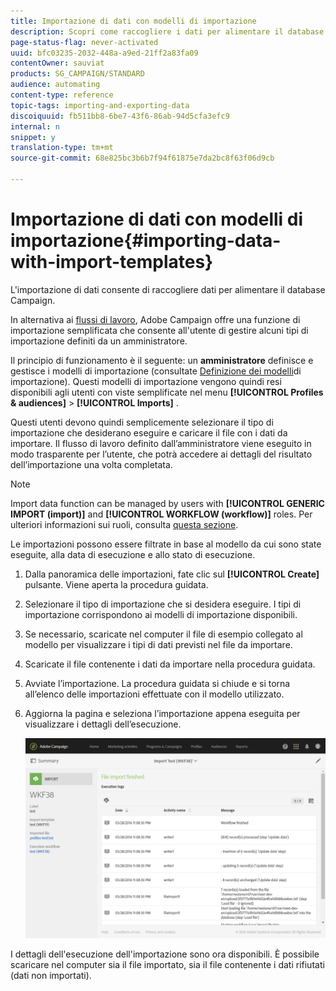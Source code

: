 ```yaml
---
title: Importazione di dati con modelli di importazione
description: Scopri come raccogliere i dati per alimentare il database Campaign.
page-status-flag: never-activated
uuid: bfc03235-2032-448a-a9ed-21ff2a83fa09
contentOwner: sauviat
products: SG_CAMPAIGN/STANDARD
audience: automating
content-type: reference
topic-tags: importing-and-exporting-data
discoiquuid: fb511bb8-6be7-43f6-86ab-94d5cfa3efc9
internal: n
snippet: y
translation-type: tm+mt
source-git-commit: 68e825bc3b6b7f94f61875e7da2bc8f63f06d9cb

---
```



# Importazione di dati con modelli di importazione{#importing-data-with-import-templates}

L&#39;importazione di dati consente di raccogliere dati per alimentare il database Campaign.

In alternativa ai [flussi di lavoro](../../automating/using/get-started-workflows.md), Adobe Campaign offre una funzione di importazione semplificata che consente all&#39;utente di gestire alcuni tipi di importazione definiti da un amministratore.

Il principio di funzionamento è il seguente: un **amministratore** definisce e gestisce i modelli di importazione (consultate [Definizione dei modelli](../../automating/using/defining-import-templates.md)di importazione). Questi modelli di importazione vengono quindi resi disponibili agli utenti con viste semplificate nel menu **[!UICONTROL Profiles & audiences]** > **[!UICONTROL Imports]** .

Questi utenti devono quindi semplicemente selezionare il tipo di importazione che desiderano eseguire e caricare il file con i dati da importare. Il flusso di lavoro definito dall’amministratore viene eseguito in modo trasparente per l’utente, che potrà accedere ai dettagli del risultato dell’importazione una volta completata.

>[!NOTE]
>
>Import data function can be managed by users with **[!UICONTROL GENERIC IMPORT (import)]** and **[!UICONTROL WORKFLOW (workflow)]** roles. Per ulteriori informazioni sui ruoli, consulta [questa sezione](../../administration/using/list-of-roles.md).

Le importazioni possono essere filtrate in base al modello da cui sono state eseguite, alla data di esecuzione e allo stato di esecuzione.

1. Dalla panoramica delle importazioni, fate clic sul **[!UICONTROL Create]** pulsante. Viene aperta la procedura guidata.
1. Selezionare il tipo di importazione che si desidera eseguire. I tipi di importazione corrispondono ai modelli di importazione disponibili.
1. Se necessario, scaricate nel computer il file di esempio collegato al modello per visualizzare i tipi di dati previsti nel file da importare.
1. Scaricate il file contenente i dati da importare nella procedura guidata.
1. Avviate l’importazione. La procedura guidata si chiude e si torna all’elenco delle importazioni effettuate con il modello utilizzato.
1. Aggiorna la pagina e seleziona l’importazione appena eseguita per visualizzare i dettagli dell’esecuzione.

   ![](assets/simplified_import1.png)

I dettagli dell&#39;esecuzione dell&#39;importazione sono ora disponibili. È possibile scaricare nel computer sia il file importato, sia il file contenente i dati rifiutati (dati non importati).
